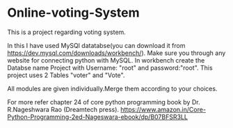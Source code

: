 # Online-voting-System
This is a project regarding voting system.

In this I have used MySQl datatabse(you can download it from https://dev.mysql.com/downloads/workbench/).
Make sure you through any website for connecting python with MySQL.
In workbench create the Databse name Project with Username: "root" and password:"root".
This project uses 2 Tables "voter" and "Vote".

All modules are given individually.Merge them according to your choices.

For more refer chapter 24 of core python programming book by Dr. R.Nageshwara Rao (Dreamtech press).
https://www.amazon.in/Core-Python-Programming-2ed-Nageswara-ebook/dp/B07BFSR3LL

